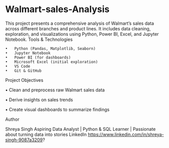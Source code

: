 # Walmart-sales-Analysis
This project presents a comprehensive analysis of Walmart’s sales data across different branches and product lines. It includes data cleaning, exploration, and visualizations using Python, Power BI, Excel, and Jupyter Notebook.
Tools & Technologies

	•	Python (Pandas, Matplotlib, Seaborn)
	•	Jupyter Notebook
	•	Power BI (for dashboards)
	•	Microsoft Excel (initial exploration)
	•	VS Code
	•	Git & GitHub

 
Project Objectives

•	Clean and preprocess raw Walmart sales data
 
  •	Derive insights on sales trends
 
•	Create visual dashboards to summarize findings

Author

Shreya Singh 
Aspiring Data Analyst | Python & SQL Learner | Passionate about turning data into stories
LinkedIn https://www.linkedin.com/in/shreya-singh-9087a3209?
